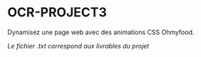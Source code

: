 # OCR-PROJECT3
Dynamisez une page web avec des animations CSS
Ohmyfood. 

_Le fichier .txt correspond aux livrables du projet_
